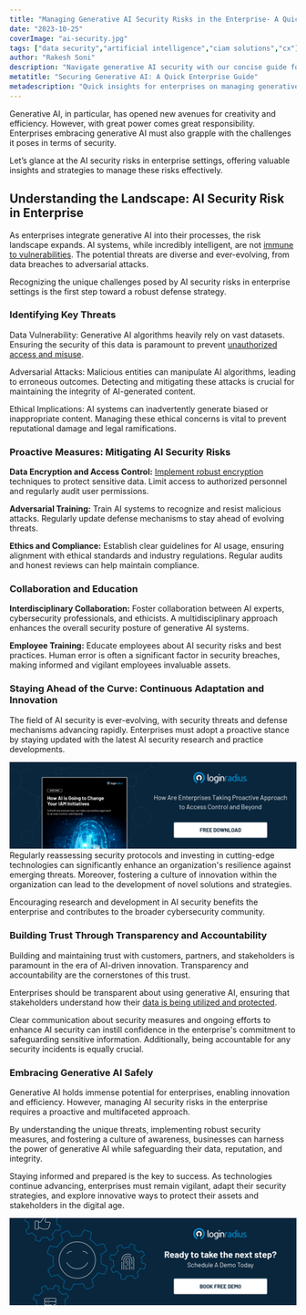 ```yaml
---
title: "Managing Generative AI Security Risks in the Enterprise- A Quick Guide"
date: "2023-10-25"
coverImage: "ai-security.jpg"
tags: ["data security","artificial intelligence","ciam solutions","cx"]
author: "Rakesh Soni"
description: "Navigate generative AI security with our concise guide for enterprises. From data encryption to countering adversarial attacks, discover essential strategies for safeguarding your digital assets. Embrace transparency and empower your team to stay ahead in the rapidly evolving landscape of AI innovation."
metatitle: "Securing Generative AI: A Quick Enterprise Guide"
metadescription: "Quick insights for enterprises on managing generative AI security risks. Learn about data protection and essential strategies for the modern business landscape."
---
```

Generative AI, in particular, has opened new avenues for creativity and efficiency. However, with great power comes great responsibility. Enterprises embracing generative AI must also grapple with the challenges it poses in terms of security.

Let’s glance at the AI security risks in enterprise settings, offering valuable insights and strategies to manage these risks effectively.

## Understanding the Landscape: AI Security Risk in Enterprise

As enterprises integrate generative AI into their processes, the risk landscape expands. AI systems, while incredibly intelligent, are not [immune to vulnerabilities](https://www.loginradius.com/blog/identity/common-vulnerabilities-password-based-login/). The potential threats are diverse and ever-evolving, from data breaches to adversarial attacks. 

Recognizing the unique challenges posed by AI security risks in enterprise settings is the first step toward a robust defense strategy.

### Identifying Key Threats

Data Vulnerability: Generative AI algorithms heavily rely on vast datasets. Ensuring the security of this data is paramount to prevent [unauthorized access and misuse](https://www.loginradius.com/blog/identity/prevent-credential-stuffing-attacks/).

Adversarial Attacks: Malicious entities can manipulate AI algorithms, leading to erroneous outcomes. Detecting and mitigating these attacks is crucial for maintaining the integrity of AI-generated content.

Ethical Implications: AI systems can inadvertently generate biased or inappropriate content. Managing these ethical concerns is vital to prevent reputational damage and legal ramifications.

### Proactive Measures: Mitigating AI Security Risks

**Data Encryption and Access Control:** [Implement robust encryption](https://www.loginradius.com/blog/engineering/encryption-and-hashing/) techniques to protect sensitive data. Limit access to authorized personnel and regularly audit user permissions.

**Adversarial Training:** Train AI systems to recognize and resist malicious attacks. Regularly update defense mechanisms to stay ahead of evolving threats.

**Ethics and Compliance:** Establish clear guidelines for AI usage, ensuring alignment with ethical standards and industry regulations. Regular audits and honest reviews can help maintain compliance.

### Collaboration and Education

**Interdisciplinary Collaboration:** Foster collaboration between AI experts, cybersecurity professionals, and ethicists. A multidisciplinary approach enhances the overall security posture of generative AI systems.

**Employee Training:** Educate employees about AI security risks and best practices. Human error is often a significant factor in security breaches, making informed and vigilant employees invaluable assets.

### Staying Ahead of the Curve: Continuous Adaptation and Innovation

The field of AI security is ever-evolving, with security threats and defense mechanisms advancing rapidly. Enterprises must adopt a proactive stance by staying updated with the latest AI security research and practice developments.

[![WP-ai](wp-ai.png)](https://www.loginradius.com/resource/how-ai-is-going-to-change-your-iam-initiatives/)
Regularly reassessing security protocols and investing in cutting-edge technologies can significantly enhance an organization's resilience against emerging threats. Moreover, fostering a culture of innovation within the organization can lead to the development of novel solutions and strategies. 

Encouraging research and development in AI security benefits the enterprise and contributes to the broader cybersecurity community. 

### Building Trust Through Transparency and Accountability

Building and maintaining trust with customers, partners, and stakeholders is paramount in the era of AI-driven innovation. Transparency and accountability are the cornerstones of this trust. 

Enterprises should be transparent about using generative AI, ensuring that stakeholders understand how their [data is being utilized and protected](https://www.loginradius.com/blog/identity/data-security-best-practices/). 

Clear communication about security measures and ongoing efforts to enhance AI security can instill confidence in the enterprise's commitment to safeguarding sensitive information. Additionally, being accountable for any security incidents is equally crucial.

### Embracing Generative AI Safely

Generative AI holds immense potential for enterprises, enabling innovation and efficiency. However, managing AI security risks in the enterprise requires a proactive and multifaceted approach. 

By understanding the unique threats, implementing robust security measures, and fostering a culture of awareness, businesses can harness the power of generative AI while safeguarding their data, reputation, and integrity.

Staying informed and prepared is the key to success. As technologies continue advancing, enterprises must remain vigilant, adapt their security strategies, and explore innovative ways to protect their assets and stakeholders in the digital age.

[![book-a-free-demo-loginradius](../../assets/book-a-demo-loginradius.png)](https://www.loginradius.com/book-a-demo/)
